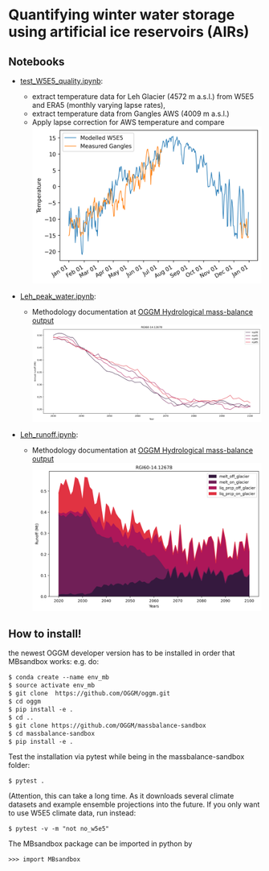 # Quantifying winter water storage using artificial ice reservoirs (AIRs)

## Notebooks
- [test_W5E5_quality.ipynb](docs/test_W5E5_quality.ipynb): 
    - extract temperature data for Leh Glacier (4572 m a.s.l.) from W5E5 and ERA5 (monthly varying lapse rates),
    - extract temperature data from Gangles AWS (4009 m a.s.l.)
    - Apply lapse correction for AWS temperature and compare
![W5E5_Validation](figs/W5E5_Validation.png)

- [Leh_peak_water.ipynb](docs/Leh_peak_water.ipynb): 
    - Methodology documentation at [OGGM Hydrological mass-balance output](https://oggm.org/tutorials/stable/notebooks/hydrological_output.html)
![Leh_peak_water](figs/Leh_peak_water.png)

- [Leh_runoff.ipynb](docs/Leh_runoff.ipynb): 
    - Methodology documentation at [OGGM Hydrological mass-balance output](https://oggm.org/tutorials/stable/notebooks/hydrological_output.html)
![Leh_runoff](figs/Leh_runoff.png)

## How to install!
<!-- structure as in https://github.com/fmaussion/scispack and oggm/oggm -->
the newest OGGM developer version has to be installed in order that MBsandbox works:
e.g. do:

    $ conda create --name env_mb
    $ source activate env_mb
    $ git clone  https://github.com/OGGM/oggm.git
    $ cd oggm 
    $ pip install -e .
    $ cd .. 
    $ git clone https://github.com/OGGM/massbalance-sandbox
    $ cd massbalance-sandbox
    $ pip install -e .

Test the installation via pytest while being in the massbalance-sandbox folder:

    $ pytest .

(Attention, this can take a long time. As it downloads several climate datasets and example ensemble projections into the future. If you only want to use W5E5 climate data, run instead:

    $ pytest -v -m "not no_w5e5"

The MBsandbox package can be imported in python by

    >>> import MBsandbox
